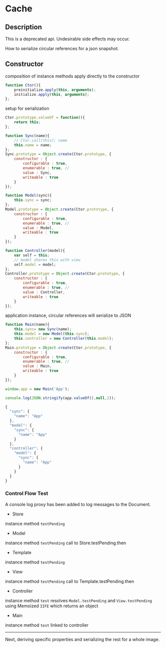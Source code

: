# Cache

## Description

This is a deprecated api. Undesirable side effects may occur.

How to serialize circular references for a json snapshot.

## Constructor

composition of instance methods apply directly to the constructor

```javascript
function Ctor(){
    preinitialize.apply(this, arguments);
    initialize.apply(this, arguments);
};
```

setup for serialization

```javascript
Ctor.prototype.valueOf = function(){
    return this;
};

function Sync(name){
    // Ctor.call(this); name  
    this.name = name;
};
Sync.prototype = Object.create(Ctor.prototype, {
    constructor : {
        configurable : true,
        enumerable : true, // 
        value : Sync,
        writeable : true
    }
});

function Model(sync){
    this.sync = sync;
};
Model.prototype = Object.create(Ctor.prototype, {
    constructor : {
        configurable : true,
        enumerable : true, // 
        value : Model,
        writeable : true
    }
});

function Controller(model){
    var self = this;
    // model shares this with view
    self.model = model;
};
Controller.prototype = Object.create(Ctor.prototype, {
    constructor : {
        configurable : true,
        enumerable : true, // 
        value : Controller,
        writeable : true
    }
});
```

application instance, circular references will serialize to JSON

```javascript
function Main(name){
    this.sync= new Sync(name);
    this.model = new Model(this.sync);
    this.controller = new Controller(this.model);
};
Main.prototype = Object.create(Ctor.prototype, {
    constructor : {
        configurable : true,
        enumerable : true, // 
        value : Main,
        writeable : true
    }
});

window.app = new Main('App');

console.log(JSON.stringify(app.valueOf(),null,2));

{
  "sync": {
    "name": "App"
  },
  "model": {
    "sync": {
      "name": "App"
    }
  },
  "controller": {
    "model": {
      "sync": {
        "name": "App"
      }
    }
  }
}
```

### Control Flow Test

A console log proxy has been added to log messages to the Document.

- Store

instance method `testPending`

- Model

instance method `testPending` call to Store.testPending.then

- Template

instance method `testPending`

- View

instance method `testPending` call to Template.testPending.then

- Controller

instance method `test` resolves `Model.testPending` and `View.testPending` using Memoized `IIFE` which returns an object


- Main

instance method `test` linked to controller

---

Next, deriving specific properties and serializing the rest for a whole image.


